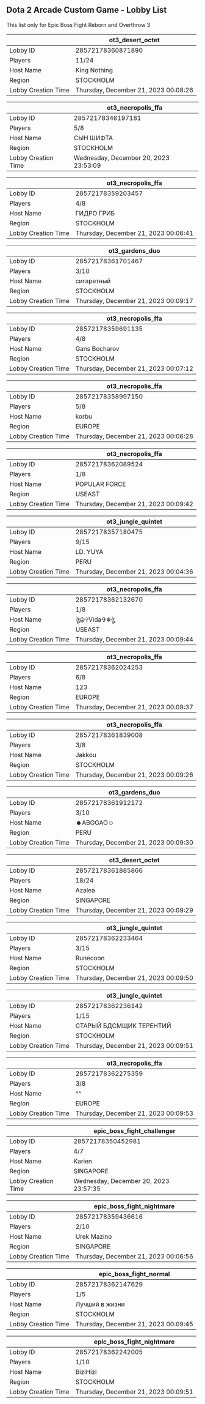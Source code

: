 ## Dota 2 Arcade Custom Game - Lobby List

This list only for Epic Boss Fight Reborn and Overthrow 3

|  | ot3_desert_octet |
| ------ | ------ |
| Lobby ID | 28572178360871890 |
| Players | 11/24 |
| Host Name | King Nothing |
| Region | STOCKHOLM |
| Lobby Creation Time | Thursday, December 21, 2023 00:08:26 |


|  | ot3_necropolis_ffa |
| ------ | ------ |
| Lobby ID | 28572178346197181 |
| Players | 5/8 |
| Host Name | СЫН ШИФТА |
| Region | STOCKHOLM |
| Lobby Creation Time | Wednesday, December 20, 2023 23:53:09 |


|  | ot3_necropolis_ffa |
| ------ | ------ |
| Lobby ID | 28572178359203457 |
| Players | 4/8 |
| Host Name | ГИДРО ГРИБ |
| Region | STOCKHOLM |
| Lobby Creation Time | Thursday, December 21, 2023 00:06:41 |


|  | ot3_gardens_duo |
| ------ | ------ |
| Lobby ID | 28572178361701467 |
| Players | 3/10 |
| Host Name | сигаретный |
| Region | STOCKHOLM |
| Lobby Creation Time | Thursday, December 21, 2023 00:09:17 |


|  | ot3_necropolis_ffa |
| ------ | ------ |
| Lobby ID | 28572178359691135 |
| Players | 4/8 |
| Host Name | Gans Bocharov |
| Region | STOCKHOLM |
| Lobby Creation Time | Thursday, December 21, 2023 00:07:12 |


|  | ot3_necropolis_ffa |
| ------ | ------ |
| Lobby ID | 28572178358997150 |
| Players | 5/8 |
| Host Name | korbu |
| Region | EUROPE |
| Lobby Creation Time | Thursday, December 21, 2023 00:06:28 |


|  | ot3_necropolis_ffa |
| ------ | ------ |
| Lobby ID | 28572178362089524 |
| Players | 1/8 |
| Host Name | POPULAR FORCE |
| Region | USEAST |
| Lobby Creation Time | Thursday, December 21, 2023 00:09:42 |


|  | ot3_jungle_quintet |
| ------ | ------ |
| Lobby ID | 28572178357180475 |
| Players | 9/15 |
| Host Name | LD. YUYA |
| Region | PERU |
| Lobby Creation Time | Thursday, December 21, 2023 00:04:36 |


|  | ot3_necropolis_ffa |
| ------ | ------ |
| Lobby ID | 28572178362132670 |
| Players | 1/8 |
| Host Name | ঔৣ☬✞Vida✞☬ঔৣ |
| Region | USEAST |
| Lobby Creation Time | Thursday, December 21, 2023 00:09:44 |


|  | ot3_necropolis_ffa |
| ------ | ------ |
| Lobby ID | 28572178362024253 |
| Players | 6/8 |
| Host Name | 123 |
| Region | EUROPE |
| Lobby Creation Time | Thursday, December 21, 2023 00:09:37 |


|  | ot3_necropolis_ffa |
| ------ | ------ |
| Lobby ID | 28572178361839008 |
| Players | 3/8 |
| Host Name | Jakkou |
| Region | STOCKHOLM |
| Lobby Creation Time | Thursday, December 21, 2023 00:09:26 |


|  | ot3_gardens_duo |
| ------ | ------ |
| Lobby ID | 28572178361912172 |
| Players | 3/10 |
| Host Name | ☻ABOGAO☺ |
| Region | PERU |
| Lobby Creation Time | Thursday, December 21, 2023 00:09:30 |


|  | ot3_desert_octet |
| ------ | ------ |
| Lobby ID | 28572178361885866 |
| Players | 18/24 |
| Host Name | Azalea |
| Region | SINGAPORE |
| Lobby Creation Time | Thursday, December 21, 2023 00:09:29 |


|  | ot3_jungle_quintet |
| ------ | ------ |
| Lobby ID | 28572178362233464 |
| Players | 3/15 |
| Host Name | Runecoon |
| Region | STOCKHOLM |
| Lobby Creation Time | Thursday, December 21, 2023 00:09:50 |


|  | ot3_jungle_quintet |
| ------ | ------ |
| Lobby ID | 28572178362236142 |
| Players | 1/15 |
| Host Name | СТАРЫЙ БДСМЩИК ТЕРЕНТИЙ |
| Region | STOCKHOLM |
| Lobby Creation Time | Thursday, December 21, 2023 00:09:51 |


|  | ot3_necropolis_ffa |
| ------ | ------ |
| Lobby ID | 28572178362275359 |
| Players | 3/8 |
| Host Name | ^^ |
| Region | EUROPE |
| Lobby Creation Time | Thursday, December 21, 2023 00:09:53 |


|  | epic_boss_fight_challenger |
| ------ | ------ |
| Lobby ID | 28572178350452981 |
| Players | 4/7 |
| Host Name | Karien |
| Region | SINGAPORE |
| Lobby Creation Time | Wednesday, December 20, 2023 23:57:35 |


|  | epic_boss_fight_nightmare |
| ------ | ------ |
| Lobby ID | 28572178359436616 |
| Players | 2/10 |
| Host Name | Urek Mazino |
| Region | SINGAPORE |
| Lobby Creation Time | Thursday, December 21, 2023 00:06:56 |


|  | epic_boss_fight_normal |
| ------ | ------ |
| Lobby ID | 28572178362147629 |
| Players | 1/5 |
| Host Name | Лучший в жизни |
| Region | STOCKHOLM |
| Lobby Creation Time | Thursday, December 21, 2023 00:09:45 |


|  | epic_boss_fight_nightmare |
| ------ | ------ |
| Lobby ID | 28572178362242005 |
| Players | 1/10 |
| Host Name | BiziHizi |
| Region | STOCKHOLM |
| Lobby Creation Time | Thursday, December 21, 2023 00:09:51 |


